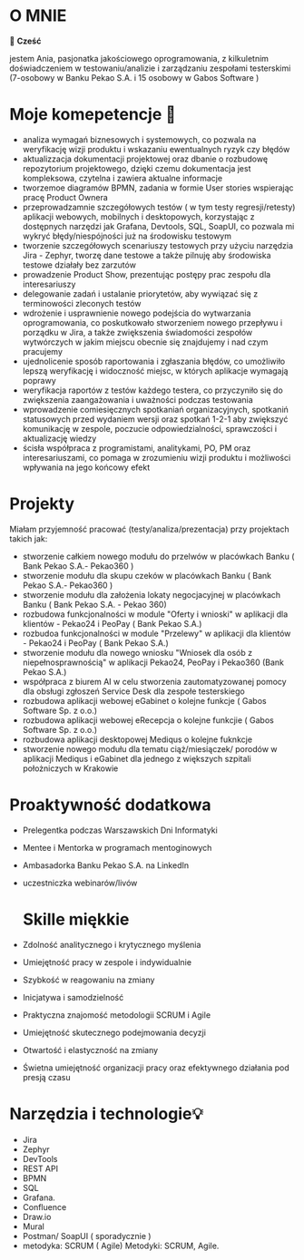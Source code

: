 # O MNIE

👋 **Cześć**

jestem Ania, pasjonatka jakościowego oprogramowania, z kilkuletnim doświadczeniem w testowaniu/analizie i zarządzaniu zespołami testerskimi (7-osobowy w Banku Pekao S.A. i 15 osobowy w Gabos Software )


# Moje komepetencje 🧠
- analiza wymagań biznesowych i systemowych, co pozwala na weryfikację wizji produktu i wskazaniu ewentualnych ryzyk czy błędów
- aktualizzacja dokumentacji projektowej oraz dbanie o rozbudowę repozytorium projektowego, dzięki czemu dokumentacja jest kompleksowa, czytelna i zawiera aktualne informacje 
- tworzemoe diagramów BPMN, zadania w formie User stories wspierając pracę Product Ownera 
- przeprowadzamnie szczegółowych testów ( w tym testy regresji/retesty) aplikacji webowych, mobilnych i desktopowych, korzystając z dostępnych narzędzi jak Grafana, Devtools, SQL, SoapUI, co pozwala mi wykryć błędy/niespójności już na środowisku testowym
- tworzenie szczegółowych scenariuszy testowych przy użyciu narzędzia Jira - Zephyr, tworzę dane testowe a także pilnuję aby środowiska testowe działały bez zarzutów
- prowadzenie Product Show, prezentując postępy prac zespołu dla interesariuszy
- delegowanie zadań i ustalanie priorytetów, aby wywiązać się z terminowości zleconych testów
- wdrożenie i usprawnienie nowego podejścia do wytwarzania oprogramowania, co poskutkowało stworzeniem nowego przepływu i porządku w Jira, a także zwiększenia świadomości zespołów wytwórczych w jakim miejscu obecnie się znajdujemy i nad czym pracujemy 
- ujednolicenie sposób raportowania i zgłaszania błędów, co umożliwiło lepszą weryfikację i widoczność  miejsc, w których aplikacje wymagają poprawy 
- weryfikacja raportów z testów każdego testera, co przyczyniło się do zwiększenia zaangażowania i uważności podczas testowania
- wprowadzenie comiesięcznych spotkaniań organizacyjnych, spotkaniń statusowych przed wydaniem wersji oraz spotkań 1-2-1 aby zwiększyć komunikację w zespole, poczucie odpowiedzialności, sprawczości i aktualizację wiedzy
- ścisła współpraca z programistami, analitykami, PO, PM oraz interesariuszami, co pomaga  w zrozumieniu wizji produktu i możliwości wpływania na jego końcowy efekt

# Projekty
Miałam przyjemność pracować (testy/analiza/prezentacja) przy projektach takich jak:
- stworzenie całkiem nowego modułu do przelwów w placówkach Banku ( Bank Pekao S.A.- Pekao360 )
- stworzenie modułu dla skupu czeków w placówkach Banku ( Bank Pekao S.A.- Pekao360 )
- stworzenie modułu dla założenia lokaty negocjacyjnej w placówkach Banku ( Bank Pekao S.A. - Pekao 360)
- rozbudowa funkcjonalności w module "Oferty i wnioski" w aplikacji dla klientów - Pekao24 i PeoPay ( Bank Pekao S.A.)
- rozbudoa funkcjonalności w module "Przelewy" w aplikacji dla klientów - Pekao24 i PeoPay ( Bank Pekao S.A.)
- stworzenie modułu dla nowego wniosku "Wniosek dla osób z niepełnosprawnością" w aplikacji Pekao24, PeoPay i Pekao360 (Bank Pekao S.A.)
- współpraca z biurem AI w celu stworzenia zautomatyzowanej pomocy dla obsługi zgłoszeń Service Desk dla zespołe testerskiego 
- rozbudowa aplikacji webowej eGabinet o kolejne funkcje  ( Gabos Software Sp. z o.o.)
- rozbudowa aplikacji webowej eRecepcja o kolejne funkcjie ( Gabos Software Sp. z o.o.)
- rozbudowa aplikacji desktopowej Mediqus o kolejne fuknkcje 
- stworzenie nowego modułu dla tematu ciąż/miesiączek/ porodów w aplikacji Mediqus i eGabinet dla jednego z większych szpitali położniczych w Krakowie

# Proaktywność dodatkowa
- Prelegentka podczas Warszawskich Dni Informatyki
- Mentee i Mentorka w programach mentoginowych
- Ambasadorka Banku Pekao S.A. na LinkedIn
- uczestniczka webinarów/livów 
  
  # Skille miękkie
- Zdolność analitycznego i krytycznego myślenia
- Umiejętność pracy w zespole i indywidualnie
- Szybkość w reagowaniu na zmiany
- Inicjatywa i samodzielność
- Praktyczna znajomość metodologii SCRUM i Agile
- Umiejętność skutecznego podejmowania decyzji
- Otwartość i elastyczność na zmiany
- Świetna umiejętność organizacji pracy oraz efektywnego działania pod presją czasu

# Narzędzia i technologie💡

- Jira
- Zephyr
- DevTools
- REST API
- BPMN
- SQL
- Grafana.
- Confluence
- Draw.io
- Mural
- Postman/ SoapUI ( sporadycznie )
- metodyka: SCRUM ( Agile) 
    Metodyki: SCRUM, Agile. 
